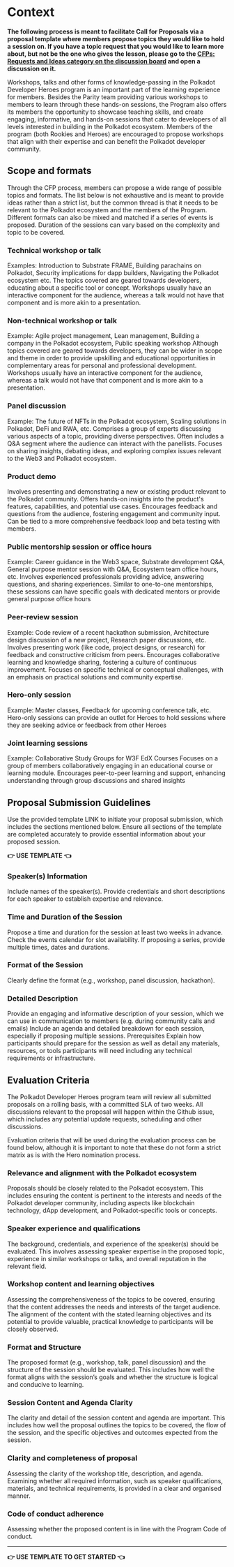 # Context

**The following process is meant to facilitate Call for Proposals via a proposal template where members propose topics they would like to hold a session on. If you have a topic request that you would like to learn more about, but not be the one who gives the lesson, please go to the [CFPs: Requests and Ideas category on the discussion board](https://github.com/orgs/Polkadot-Heroes/discussions/categories/cfps-requests-and-ideas) and open a discussion on it.**

Workshops, talks and other forms of knowledge-passing in the Polkadot Developer Heroes program is an important part of the learning experience for members. Besides the Parity team providing various workshops to members to learn through these hands-on sessions, the Program also offers its members the opportunity to showcase teaching skills, and create engaging, informative, and hands-on sessions that cater to developers of all levels interested in building in the Polkadot ecosystem. Members of the program (both Rookies and Heroes) are encouraged to propose workshops that align with their expertise and can benefit the Polkadot developer community. 



## Scope and formats
Through the CFP process, members can propose a wide range of possible topics and formats. The list below is not exhaustive and is meant to provide ideas rather than a strict list, but the common thread is that it needs to be relevant to the Polkadot ecosystem and the members of the Program. Different formats can also be mixed and matched if a series of events is proposed. Duration of the sessions can vary based on the complexity and topic to be covered. 

### Technical workshop or talk
Examples: Introduction to Substrate FRAME, Building parachains on Polkadot, Security implications for dapp builders, Navigating the Polkadot ecosystem etc.
The topics covered are geared towards developers, educating about a specific tool or concept. 
Workshops usually have an interactive component for the audience, whereas a talk would not have that component and is more akin to a presentation. 

### Non-technical workshop or talk
Example: Agile project management, Lean management, Building a company in the Polkadot ecosystem, Public speaking workshop
Although topics covered are geared towards developers, they can be wider in scope and theme in order to provide upskilling and educational opportunities in complementary areas for personal and professional development.
Workshops usually have an interactive component for the audience, whereas a talk would not have that component and is more akin to a presentation.

### Panel discussion
Example: The future of NFTs in the Polkadot ecosystem, Scaling solutions in Polkadot, DeFi and RWA, etc.
Comprises a group of experts discussing various aspects of a topic, providing diverse perspectives.
Often includes a Q&A segment where the audience can interact with the panellists.
Focuses on sharing insights, debating ideas, and exploring complex issues relevant to the Web3 and Polkadot ecosystem.

### Product demo 
Involves presenting and demonstrating a new or existing product relevant to the Polkadot community.
Offers hands-on insights into the product's features, capabilities, and potential use cases.
Encourages feedback and questions from the audience, fostering engagement and community input.
Can be tied to a more comprehensive feedback loop and beta testing with members.

### Public mentorship session or office hours
Example: Career guidance in the Web3 space, Substrate development Q&A, General purpose mentor session with Q&A, Ecosystem team office hours, etc. 
Involves experienced professionals providing advice, answering questions, and sharing experiences.
Similar to one-to-one mentorships, these sessions can have specific goals with dedicated mentors or provide general purpose office hours 

### Peer-review session
Example: Code review of a recent hackathon submission, Architecture design discussion of a new project, Research paper discussions, etc.
Involves presenting work (like code, project designs, or research) for feedback and constructive criticism from peers. 
Encourages collaborative learning and knowledge sharing, fostering a culture of continuous improvement.
Focuses on specific technical or conceptual challenges, with an emphasis on practical solutions and community expertise.

### Hero-only session
Example: Master classes, Feedback for upcoming conference talk, etc. 
Hero-only sessions can provide an outlet for Heroes to hold sessions where they are seeking advice or feedback from other Heroes

### Joint learning sessions
Example: Collaborative Study Groups for W3F EdX Courses
Focuses on a group of members collaboratively engaging in an educational course or learning module.
Encourages peer-to-peer learning and support, enhancing understanding through group discussions and shared insights

## Proposal Submission Guidelines

Use the provided template LINK to initiate your proposal submission, which includes the sections mentioned below. Ensure all sections of the template are completed accurately to provide essential information about your proposed session.

**👉 USE TEMPLATE 👈**

### Speaker(s) Information
Include names of the speaker(s).
Provide credentials and short descriptions for each speaker to establish expertise and relevance.

### Time and Duration of the Session
Propose a time and duration for the session at least two weeks in advance. Check the events calendar for slot availability.
If proposing a series, provide multiple times, dates and durations.

### Format of the Session
Clearly define the format (e.g., workshop, panel discussion, hackathon).

### Detailed Description
Provide an engaging and informative description of your session, which we can use in communication to members (e.g. during community calls and emails)
Include an agenda and detailed breakdown for each session, especially if proposing multiple sessions.
Prerequisites
Explain how participants should prepare for the session as well as detail any materials, resources, or tools participants will need including any technical requirements or infrastructure.




## Evaluation Criteria
The Polkadot Developer Heroes program team will review all submitted proposals on a rolling basis, with a committed SLA of two weeks. All discussions relevant to the proposal will happen within the Github issue, which includes any potential update requests, scheduling and other discussions. 

Evaluation criteria that will be used during the evaluation process can be found below, although it is important to note that these do not form a strict matrix as is with the Hero nomination process.  


### Relevance and alignment with the Polkadot ecosystem
Proposals should be closely related to the Polkadot ecosystem. This includes ensuring the content is pertinent to the interests and needs of the Polkadot developer community, including aspects like blockchain technology, dApp development, and Polkadot-specific tools or concepts. 


### Speaker experience and qualifications
The background, credentials, and experience of the speaker(s) should be evaluated. This involves assessing speaker expertise in the proposed topic, experience in similar workshops or talks, and overall reputation in the relevant field.


### Workshop content and learning objectives
Assessing the comprehensiveness of the topics to be covered, ensuring that the content addresses the needs and interests of the target audience.
The alignment of the content with the stated learning objectives and its potential to provide valuable, practical knowledge to participants will be closely observed.

### Format and Structure 
The proposed format (e.g., workshop, talk, panel discussion) and the structure of the session should be evaluated. This includes how well the format aligns with the session’s goals and whether the structure is logical and conducive to learning.

### Session Content and Agenda Clarity 
The clarity and detail of the session content and agenda are important. This includes how well the proposal outlines the topics to be covered, the flow of the session, and the specific objectives and outcomes expected from the session.

### Clarity and completeness of proposal
Assessing the clarity of the workshop title, description, and agenda. Examining whether all required information, such as speaker qualifications, materials, and technical requirements, is provided in a clear and organised manner.

### Code of conduct adherence
Assessing whether the proposed content is in line with the Program Code of conduct. 

--------------

**👉 USE TEMPLATE TO GET STARTED 👈**
